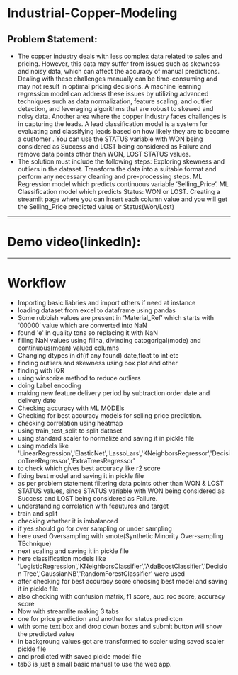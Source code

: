 # Industrial-Copper-Modeling
## Problem Statement:
- The copper industry deals with less complex data related to sales and pricing. However, this data may suffer from issues such as skewness and noisy data, which can affect the accuracy of manual predictions. Dealing with these challenges manually can be time-consuming and may not result in optimal pricing decisions. A machine learning regression model can address these issues by utilizing advanced techniques such as data normalization, feature scaling, and outlier detection, and leveraging algorithms that are robust to skewed and noisy data. Another area where the copper industry faces challenges is in capturing the leads. A lead classification model is a system for evaluating and classifying leads based on how likely they are to become a customer . You can use the STATUS variable with WON being considered as Success and LOST being considered as Failure and remove data points other than WON, LOST STATUS values.
- The solution must include the following steps:
Exploring skewness and outliers in the dataset.
Transform the data into a suitable format and perform any necessary cleaning and pre-processing steps.
ML Regression model which predicts continuous variable ‘Selling_Price’.
ML Classification model which predicts Status: WON or LOST.
Creating a streamlit page where you can insert each column value and you will get the Selling_Price predicted value or Status(Won/Lost)
_______________________________________________________________________________________________
# Demo video(linkedIn):

__________________________________________________________________________________________

# Workflow
- Importing basic liabries and import others if need at instance
- loading dataset from excel to dataframe using pandas
- Some rubbish values are present in ‘Material_Ref’ which starts with ‘00000’ value which are converted into NaN
- found 'e' in quality tons so replacing it with NaN
- filling NaN values using fillna, divinding catogorigal(mode) and continuous(mean) valued columns
- Changing dtypes in df(if any found) date,float to int etc
- finding outliers and skewness using box plot and other
- finding with IQR
- using winsorize method to reduce outliers
- doing Label encoding
- making new feature delivery period by subtraction order date and delivery date
- Checking accuracy with ML MODEls
- Checking for best accuracy models for selling price prediction.
- checking correlation using heatmap
- using train_test_split to split dataset
- using standard scaler to normalize and saving it in pickle file
- using models like 'LinearRegression','ElasticNet','LassoLars','KNeighborsRegressor','DecisionTreeRegressor','ExtraTreesRegressor'
- to check which gives best accuracy like r2 score
- fixing best model and saving it in pickle file
- as per problem statement filtering data points other than WON & LOST STATUS values, since STATUS variable with WON being considered as Success and LOST being considered as Failure.
- understanding correlation with feautures and target
- train and split
- checking whether it is imbalanced
- if yes should go for over sampling or under sampling
- here used Oversampling with smote(Synthetic Minority Over-sampling TEchnique)
- next scaling and saving it in pickle file
- here classification models like 'LogisticRegression','KNeighborsClassifier','AdaBoostClassifier','Decision Tree','GaussianNB','RandomForestClassifier' were used
- after checking for best accuracy score choosing best model and saving it in pickle file
- also checking with confusion matrix, f1 score, auc_roc score, accuracy score
- Now with streamlite making 3 tabs
- one for price prediction and another for status predicton 
- with some text box and drop down boxes and submit button will show the predicted value
- in backgroung values got are transformed to scaler using saved scaler pickle file
- and predicted with saved pickle model file
- tab3 is just a small basic manual to use the web app.
